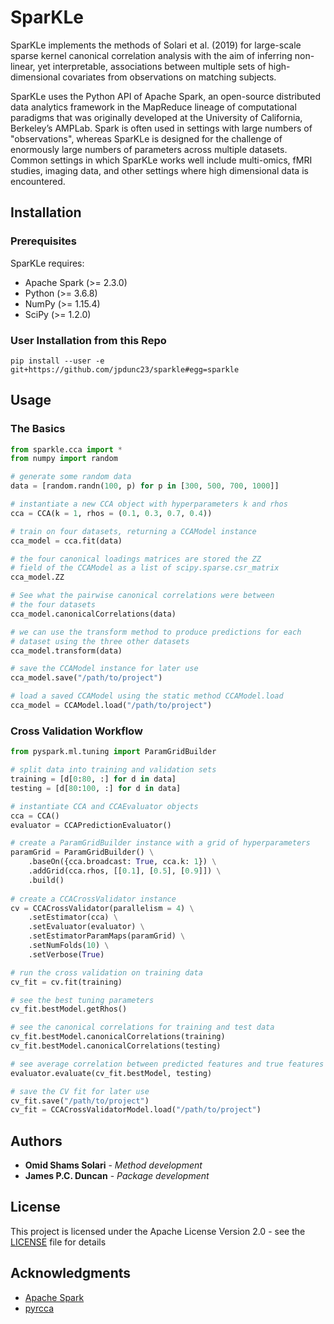# SparKLe

SparKLe implements the methods of Solari et al. (2019) for large-scale sparse kernel canonical correlation analysis with the aim of inferring non-linear, yet interpretable, associations between multiple sets of high-dimensional covariates from observations on matching subjects.

SparKLe uses the Python API of Apache Spark, an open-source distributed data analytics framework  in  the MapReduce  lineage  of  computational  paradigms that  was  originally developed at the University of California, Berkeley’s AMPLab. Spark is often used in settings with large numbers of "observations", whereas SparKLe is designed for the  challenge of enormously large numbers of parameters across multiple datasets. Common settings in which SparKLe works well include multi-omics, fMRI studies, imaging data, and other settings where high dimensional data is encountered.

## Installation

### Prerequisites

SparKLe requires:

* Apache Spark (>= 2.3.0)
* Python (>= 3.6.8)
* NumPy (>= 1.15.4)
* SciPy (>= 1.2.0)

### User Installation from this Repo

```
pip install --user -e git+https://github.com/jpdunc23/sparkle#egg=sparkle
```

## Usage

### The Basics

```python
from sparkle.cca import *
from numpy import random

# generate some random data
data = [random.randn(100, p) for p in [300, 500, 700, 1000]]

# instantiate a new CCA object with hyperparameters k and rhos
cca = CCA(k = 1, rhos = (0.1, 0.3, 0.7, 0.4))

# train on four datasets, returning a CCAModel instance
cca_model = cca.fit(data)

# the four canonical loadings matrices are stored the ZZ
# field of the CCAModel as a list of scipy.sparse.csr_matrix
cca_model.ZZ

# See what the pairwise canonical correlations were between
# the four datasets
cca_model.canonicalCorrelations(data)

# we can use the transform method to produce predictions for each
# dataset using the three other datasets
cca_model.transform(data)

# save the CCAModel instance for later use
cca_model.save("/path/to/project")

# load a saved CCAModel using the static method CCAModel.load
cca_model = CCAModel.load("/path/to/project")
```

### Cross Validation Workflow

```python
from pyspark.ml.tuning import ParamGridBuilder

# split data into training and validation sets
training = [d[0:80, :] for d in data]
testing = [d[80:100, :] for d in data]

# instantiate CCA and CCAEvaluator objects
cca = CCA()
evaluator = CCAPredictionEvaluator()

# create a ParamGridBuilder instance with a grid of hyperparameters
paramGrid = ParamGridBuilder() \
    .baseOn({cca.broadcast: True, cca.k: 1}) \
    .addGrid(cca.rhos, [[0.1], [0.5], [0.9]]) \
    .build()
  
# create a CCACrossValidator instance
cv = CCACrossValidator(parallelism = 4) \
    .setEstimator(cca) \
    .setEvaluator(evaluator) \
    .setEstimatorParamMaps(paramGrid) \
    .setNumFolds(10) \
    .setVerbose(True)

# run the cross validation on training data
cv_fit = cv.fit(training)

# see the best tuning parameters
cv_fit.bestModel.getRhos()

# see the canonical correlations for training and test data
cv_fit.bestModel.canonicalCorrelations(training)
cv_fit.bestModel.canonicalCorrelations(testing)

# see average correlation between predicted features and true features
evaluator.evaluate(cv_fit.bestModel, testing)

# save the CV fit for later use
cv_fit.save("/path/to/project")
cv_fit = CCACrossValidatorModel.load("/path/to/project")
```

## Authors

* **Omid Shams Solari** - *Method development*
* **James P.C. Duncan** - *Package development*

## License

This project is licensed under the Apache License Version 2.0 - see the [LICENSE](LICENSE) file for details

## Acknowledgments

* [Apache Spark](https://spark.apache.org/)
* [pyrcca](https://github.com/gallantlab/pyrcca)

